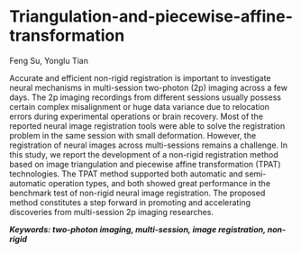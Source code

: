 # Triangulation-and-piecewise-affine-transformation

Feng Su, Yonglu Tian  

Accurate and efficient non-rigid registration is important to investigate neural mechanisms in multi-session two-photon (2p) imaging across a few days. The 2p imaging recordings from different sessions usually possess certain complex misalignment or huge data variance due to relocation errors during experimental operations or brain recovery. Most of the reported neural image registration tools were able to solve the registration problem in the same session with small deformation. However, the registration of neural images across multi-sessions remains a challenge. In this study, we report the development of a non-rigid registration method based on image triangulation and piecewise affine transformation (TPAT) technologies. The TPAT method supported both automatic and semi-automatic operation types, and both showed great performance in the benchmark test of non-rigid neural image registration. The proposed method constitutes a step forward in promoting and accelerating discoveries from multi-session 2p imaging researches.

***Keywords: two-photon imaging, multi-session, image registration, non-rigid***
